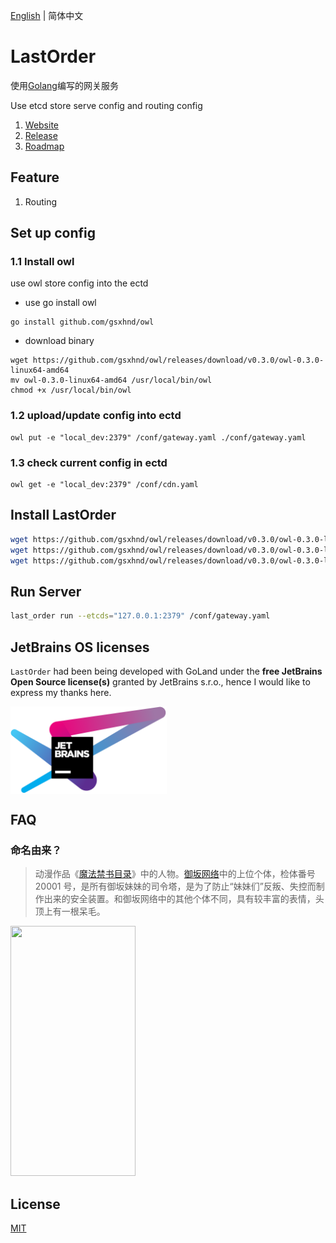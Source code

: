 [English](./README.md) | 简体中文

# LastOrder

使用[Golang](https://github.com/golang/go)编写的网关服务

Use etcd store serve config and routing config

1. [Website]()
2. [Release]()
3. [Roadmap](https://github.com/MisakaSystem/LastOrder-roadmap)

## Feature

1. Routing


## Set up config
### 1.1 Install owl
use owl store config into the ectd
- use go install owl
```shell script
go install github.com/gsxhnd/owl
```
- download binary
```shell script
wget https://github.com/gsxhnd/owl/releases/download/v0.3.0/owl-0.3.0-linux64-amd64
mv owl-0.3.0-linux64-amd64 /usr/local/bin/owl
chmod +x /usr/local/bin/owl
```

### 1.2 upload/update config into ectd
```shell script
owl put -e "local_dev:2379" /conf/gateway.yaml ./conf/gateway.yaml
```

### 1.3 check current config in ectd
```shell script
owl get -e "local_dev:2379" /conf/cdn.yaml
```

## Install LastOrder
```bash
wget https://github.com/gsxhnd/owl/releases/download/v0.3.0/owl-0.3.0-linux64-amd64
wget https://github.com/gsxhnd/owl/releases/download/v0.3.0/owl-0.3.0-linux64-amd64
wget https://github.com/gsxhnd/owl/releases/download/v0.3.0/owl-0.3.0-linux64-amd64
```
## Run Server
```bash
last_order run --etcds="127.0.0.1:2379" /conf/gateway.yaml
```

## JetBrains OS licenses

`LastOrder` had been being developed with GoLand under the **free JetBrains Open Source license(s)** granted by JetBrains s.r.o., hence I would like to express my thanks here.

<a href="https://www.jetbrains.com/?from=LastOrder" target="_blank"><img src="./images/jetbrains-variant-4.png" width="250" align="middle"/></a>

## FAQ

### 命名由来？

> 动漫作品《[魔法禁书目录](https://baike.baidu.com/item/魔法禁书目录/25423)》中的人物。[御坂网络](https://baike.baidu.com/item/御坂网络/8582829?fr=aladdin)中的上位个体，检体番号 20001 号，是所有御坂妹妹的司令塔，是为了防止“妹妹们”反叛、失控而制作出来的安全装置。和御坂网络中的其他个体不同，具有较丰富的表情，头顶上有一根呆毛。

<img src="https://gss2.bdstatic.com/-fo3dSag_xI4khGkpoWK1HF6hhy/baike/c0%3Dbaike150%2C5%2C5%2C150%2C50/sign=609b31fe047b020818c437b303b099b6/bf096b63f6246b6002aeab2fe5f81a4c500fa2cc.jpg" width="200" height="400" />

## License

[MIT](https://tldrlegal.com/license/mit-license)
